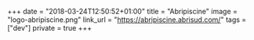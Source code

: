+++
date = "2018-03-24T12:50:52+01:00"
title = "Abripiscine"
image = "logo-abripiscine.png"
link_url = "https://abripiscine.abrisud.com/"
tags = ["dev"]
private = true
+++

